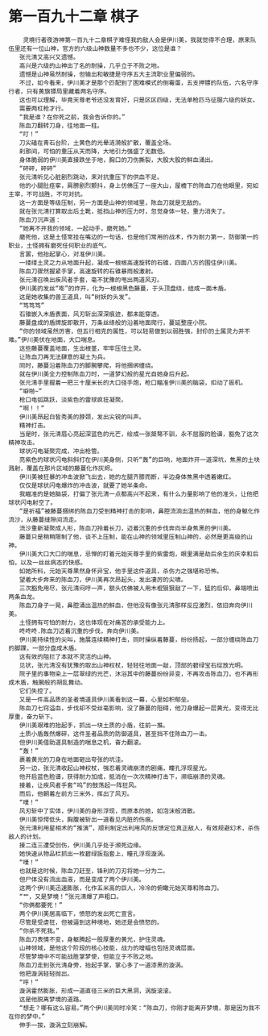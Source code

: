# 第一百九十二章 棋子
        灵境行者夜游神第一百九十二章棋子难怪我的敌人会是伊川美，我就觉得不合理，原来队伍里还有一位山神，官方的六级山神数量不多也不少，这位是谁？
       张元清又高兴又遗憾。
       高兴是六级的山神出了名的耐操，几乎立于不败之地。
       遗憾是山神虽然耐操，但输出和敏捷是守序五大主流职业里偏弱的。
       不过，如今看来，伊川美才是那个匹配到了困难模式的倒霉蛋，五支押镖的队伍，六名守序行者，只有黄旗镖局里藏着两名守序。
       这也可以理解，毕竟天尊老爷还没发育好，只是区区四级，无法单枪匹马征服六级的妖女。
       需要两杠枪才行。
       “我是谁？在你死之前，我会告诉你的。”
       陈血刀翻转刀身，往地面一柱。
       “叮！”
       刀尖磕在青石台阶，土黄色的光晕涟漪般扩散，覆盖全场。
       刹那间，可怕的重压从天而降，大地引力强盛了无数倍。
       身体脆弱的伊川美直接跌坐于地，胸口的刀伤撕裂，大股大股的鲜血涌出。
       “砰砰，砰砰”
       张元清听见心脏剧烈跳动，来对抗重压下的供血不足。
       他的小腿肚痉挛，肩膀剧烈颤抖，身上仿佛压了一座大山，屋檐下的陈血刀在他眼里，宛如主宰，不可战胜，不可对抗。
       这一方面是等级压制，另一方面是山神的领域里，陈血刀就是无敌的。
       就在张元清打算取出后土靴，抵挡山神的压力时，忽觉身体一轻，重力消失了。
       陈血刀沉声道：
       “她离不开我的领域，一起动手，磨死她。”
       磨死他，这是土怪常挂在嘴边的一句话，也是他们常用的战术，作为耐力第一，防御第一的职业，土怪拥有磨死任何职业的底气。
       言罢，他抬起掌心，对准伊川美。
       一缕缕土灵之力从地面升起，凝成一根根高速旋转的石锥，四面八方的围住伊川美。
       陈血刀骤然握紧手掌，高速旋转的石锥暴雨般激射。
       张元清召唤出疾风者手套，毫不犹豫的甩出两道风刃。
       伊川美的发丝“嘭”的炸开，化为一根根黑色藤蔓，于头顶盘绕，结成一面木盾。
       这是她收集的兽王道具，叫“树妖的头发”。
       “笃笃笃”
       石锥嵌入木盾表面，风刃斩出深深痕迹，都未能穿透。
       藤蔓盘成的盾牌旋即散开，万条丝绦般的沿着地面爬行，蔓延整座小院。
       “你的领域虽然厉害，但五行相克的属性，可以轻易做到以弱胜强，封伱的土属灵力并不难。”伊川美伏在地面，大口喘息。
       这些藤蔓覆盖地面，生出根茎，牢牢压住土灵。
       让陈血刀再无法肆意的凝土为兵。
       同时，藤蔓沿着陈血刀的脚腕攀爬，将他捆绑缠绕。
       就在伊川美全力控制陈血刀时，一道梦幻般的星光自她身后升起。
       张元清手里握着一把三十厘米长的大口径手炮，枪口瞄准伊川美的脑袋，扣动了扳机。
       “噼啪~”
       枪口电弧跳跃，淡紫色的雷球疯狂凝聚。
       “啊！！”
       伊川美昂起白皙秀美的脖颈，发出尖锐的叫声。
       精神打击。
       当是时，张元清眉心亮起深蓝色的光芒，绘成一张桀骜不驯，永不屈服的脸谱，豁免了这次精神攻击。
       球状闪电凝聚完成，冲出枪管。
       亮紫色的球状闪电斜斜打在伊川美身侧，只听“轰”的巨响，地面炸开一道深坑，焦黑的土块溅射，覆盖在那片区域的藤蔓化作灰烬。
       伊川美被狂暴的冲击波掀飞出去，她的左腿齐膝而断，半边身体焦黑中透着嫩红。
       仅仅是球状闪电爆炸的冲击波，就要了她半条命。
       我瞄准的是她脑袋，打偏了张元清一点都高兴不起来，有什么力量影响了他的准头，让他把球状闪电射空了。
       “是祈福”被藤蔓捆绑的陈血刀受到精神打击的影响，鼻腔流淌出温热的鲜血，他的身躯化作流沙，从藤蔓缝隙间流走。
       流沙重新凝聚成人形，陈血刀拎着长刀，迈着沉重的步伐奔向半身焦黑的伊川美。
       藤蔓只是稍稍限制了他，谈不上压制，能在山神的领域里压制山神的，必然是更高级的山神。
       伊川美大口大口的喘息，忌惮的盯着元始天尊手里的紫雷炮，眼里满是劫后余生的庆幸和后怕，以及一丝丝病态的快感。
       如她所料，元始天尊果然身怀异宝，他手里这件道具，杀伤力之强堪称恐怖。
       望着大步奔来的陈血刀，伊川美再次昂起头，发出凄厉的尖啸。
       三次豁免用尽，张元清闷哼一声，额头仿佛被人用木棍狠狠敲了一下，猛的后仰，鼻端喷出两条血龙。
       陈血刀身子一晃，鼻腔涌出温热的鲜血，但他没有像张元清那样反应激烈，依旧奔向伊川美。
       土怪拥有可怕的耐力，这也体现在对痛苦的承受能力上。
       咚咚咚.陈血刀迈着沉重的步伐，奔向伊川美。
       伊川美持续性的尖叫，施展连续精神打击，同时操纵着藤蔓，纷纷扬起，一部分缠绕陈血刀的脚踝，一部分盘成木盾。
       这有效的阻拦了本就不灵活的山神。
       见状，张元清没有犹豫的取出山神权杖，轻轻往地面一敲，顶部的碧绿宝石绽放光明。
       院子里的事物染上一层翠绿的光芒，沐浴其中的藤蔓纷纷异变，不再攻击陈血刀，也不再形成木盾，触腕般的胡乱舞动。
       它们失控了。
       又是一件高品质的圣者境道具伊川美看到这一幕，心里如积郁垒。
       陈血刀七窍溢血，步伐却不受丝毫影响，没了藤蔓的阻碍，他刀身爆起一层黄光，变得无比厚重，奋力斩下。
       伊川美艰难的抬起手，抓出一块土质的小盾，往前一推。
       土质小盾轰然爆碎，这件圣者品质的防御道具，甚至挡不住陈血刀一击。
       但伊川美借助道具制造的喘息之机，奋力翻滚。
       “轰！”
       裹着黄光的刀身在地面砸出夸张的坑洼。
       另一边，张元清收起山神权杖，强忍着灵魂崩溃的剧痛，瞳孔浮现星光。
       他开启蓝色脸谱，获得耐力加成，抵消在一次次精神打击下，濒临崩溃的灵魂。
       接着，让疾风者手套“呜”的鼓荡起一阵狂风。
       而后，他朝着左前方三米外，挥出了风刃。
       “噗！”
       风刃斩中了实体，伊川美的身形浮现，而原本的她，如泡沫般消散。
       伊川美惊愕低头，胸腹被斩出一道看见内脏的伤痕。
       张元清利用星相术的“推演”，顺利制定出利用风的反馈定位真正敌人，有效规避幻术，杀伤敌人的计划。
       接二连三遭受创伤，伊川美几乎处于濒死边缘。
       她快速从物品栏抓出一枚碧绿扳指套上，瞳孔浮现漩涡。
       “噗！”
       也就是这时候，陈血刀赶至，锋利的刀刃将她一分为二。
       但尸体没有流出血液，而是变成了两个伊川美。
       这两个伊川美迅速膨胀，化作五米高的巨人，冷冷的俯瞰元始天尊和陈血刀。
       “艹，又是梦境！”张元清爆了声粗口。
       “你俩都要死！”
       两个伊川美居高临下，愤怒的发出死亡宣言。
       尽管是受虐狂，但被逼到这种境地，她还是会愤怒的。
       “你杀不死我。”
       陈血刀表情不变，身躯腾起一股厚重的黄光，护住灵魂。
       山神领域，是他这个阶段的核心技能，战力的增幅也包括灵魂层面。
       尽管梦境中不可能战胜掌梦使，但能立于不败之地。
       陈血刀走到张元清身旁，抬起手掌，掌心多了一道漆黑的漩涡。
       他把漩涡轻轻抛出。
       “呼！”
       漩涡霍然膨胀，形成一道直径三米的巨大黑洞，涡旋滚滚。
       这是他脱离梦境的道路。
       “想走？哪有这么容易。”两个伊川美同时冷笑：“陈血刀，你刚才能离开梦境，那是因为我不在你的梦中。”
       伸手一按，漩涡立刻崩解。